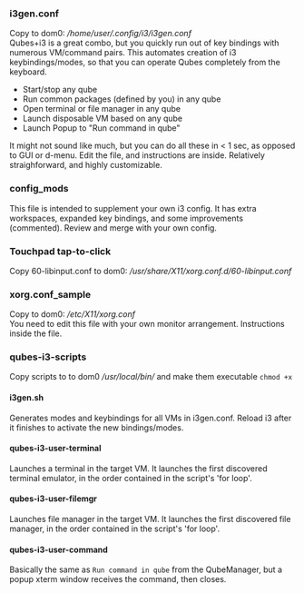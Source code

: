 ### i3gen.conf 
Copy to dom0:  */home/user/.config/i3/i3gen.conf*<br>
Qubes+i3 is a great combo, but you quickly run out of key bindings with numerous VM/command pairs. This automates creation of i3 keybindings/modes, so that you can operate Qubes completely from the keyboard.
- Start/stop any qube
- Run common packages (defined by you) in any qube
- Open terminal or file manager in any qube
- Launch disposable VM based on any qube
- Launch Popup to "Run command in qube"

It might not sound like much, but you can do all these in < 1 sec, as opposed to GUI or d-menu.
Edit the file, and instructions are inside. Relatively straighforward, and highly customizable.

### config_mods
This file is intended to supplement your own i3 config. It has extra workspaces, expanded key bindings, and some improvements (commented). Review and merge with your own config.

### Touchpad tap-to-click
Copy 60-libinput.conf to dom0: */usr/share/X11/xorg.conf.d/60-libinput.conf*

### xorg.conf_sample
Copy to dom0: */etc/X11/xorg.conf*<br>
You need to edit this file with your own monitor arrangement. Instructions inside the file.

### qubes-i3-scripts
Copy scripts to to dom0 */usr/local/bin/* and make them executable `chmod +x`

#### i3gen.sh 
Generates modes and keybindings for all VMs in i3gen.conf. Reload i3 after it finishes to activate the new bindings/modes.

#### qubes-i3-user-terminal
Launches a terminal in the target VM.  It launches the first discovered terminal emulator, in the order contained in the script's 'for loop'.

#### qubes-i3-user-filemgr
Launches file manager in the target VM.  It launches the first discovered file manager, in the order contained in the script's 'for loop'.

#### qubes-i3-user-command
Basically the same as `Run command in qube` from the QubeManager, but a popup xterm window receives the command, then closes.
